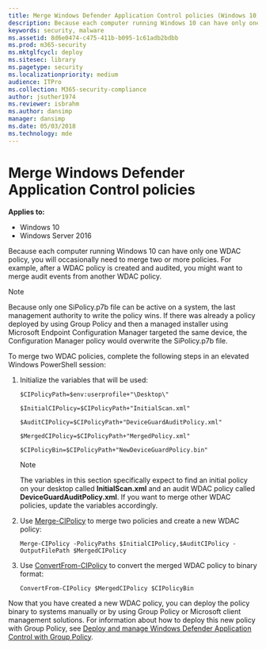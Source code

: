 ```yaml
---
title: Merge Windows Defender Application Control policies (Windows 10)
description: Because each computer running Windows 10 can have only one WDAC policy, you will occasionally need to merge two or more policies. Learn how with this guide.
keywords: security, malware
ms.assetid: 8d6e0474-c475-411b-b095-1c61adb2bdbb
ms.prod: m365-security
ms.mktglfcycl: deploy
ms.sitesec: library
ms.pagetype: security
ms.localizationpriority: medium
audience: ITPro
ms.collection: M365-security-compliance
author: jsuther1974
ms.reviewer: isbrahm
ms.author: dansimp
manager: dansimp
ms.date: 05/03/2018
ms.technology: mde
---
```


# Merge Windows Defender Application Control policies

**Applies to:**

-   Windows 10
-   Windows Server 2016

Because each computer running Windows 10 can have only one WDAC policy, you will occasionally need to merge two or more policies. For example, after a WDAC policy is created and audited, you might want to merge audit events from another WDAC policy.

> [!NOTE]
> Because only one SiPolicy.p7b file can be active on a system, the last management authority to write the policy wins. If there was already a policy deployed by using Group Policy and then a managed installer using Microsoft Endpoint Configuration Manager targeted the same device, the Configuration Manager policy would overwrite the SiPolicy.p7b file.

To merge two WDAC policies, complete the following steps in an elevated Windows PowerShell session:

1. Initialize the variables that will be used:

   `$CIPolicyPath=$env:userprofile+"\Desktop\"`

   `$InitialCIPolicy=$CIPolicyPath+"InitialScan.xml"`

   `$AuditCIPolicy=$CIPolicyPath+"DeviceGuardAuditPolicy.xml"`

   `$MergedCIPolicy=$CIPolicyPath+"MergedPolicy.xml"`

   `$CIPolicyBin=$CIPolicyPath+"NewDeviceGuardPolicy.bin"`

   > [!NOTE]
   > The variables in this section specifically expect to find an initial policy on your desktop called **InitialScan.xml** and an audit WDAC policy called **DeviceGuardAuditPolicy.xml**. If you want to merge other WDAC policies, update the variables accordingly.

2. Use [Merge-CIPolicy](https://docs.microsoft.com/powershell/module/configci/merge-cipolicy) to merge two policies and create a new WDAC policy:

   `Merge-CIPolicy -PolicyPaths $InitialCIPolicy,$AuditCIPolicy -OutputFilePath $MergedCIPolicy`

3. Use [ConvertFrom-CIPolicy](https://docs.microsoft.com/powershell/module/configci/convertfrom-cipolicy) to convert the merged WDAC policy to binary format:

   `ConvertFrom-CIPolicy $MergedCIPolicy $CIPolicyBin`

Now that you have created a new WDAC policy, you can deploy the policy binary to systems manually or by using Group Policy or Microsoft client management solutions. For information about how to deploy this new policy with Group Policy, see [Deploy and manage Windows Defender Application Control with Group Policy](deploy-windows-defender-application-control-policies-using-group-policy.md).


